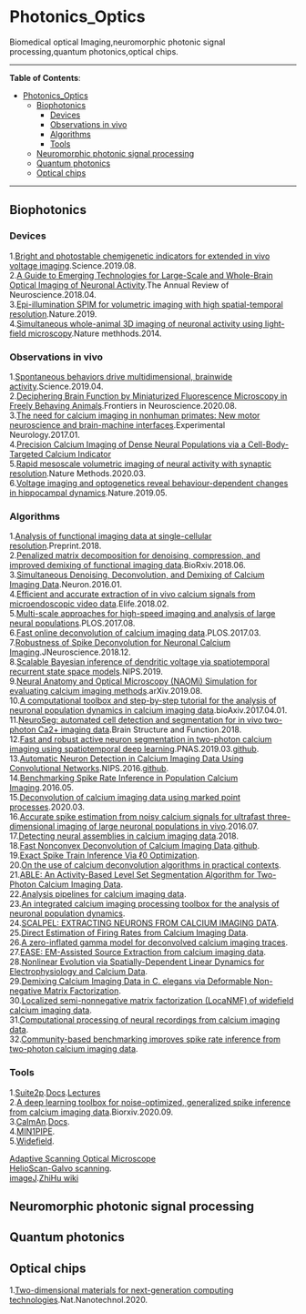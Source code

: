 # Photonics_Optics
Biomedical optical Imaging,neuromorphic photonic signal processing,quantum photonics,optical chips.

*****************

**Table of Contents**:

- [Photonics_Optics](#Photonics_Optics)
  - [Biophotonics](#Biophotonics)
    - [Devices](#Devices)
    - [Observations in vivo](#observations-in-vivo)
    - [Algorithms](#algorithms)
    - [Tools](#tools)
  - [Neuromorphic photonic signal processing](#neuromorphic-photonic-signal-processing)
  - [Quantum photonics](#quantum-photonics)
  - [Optical chips](#optical-chips)
*****************


## Biophotonics
### Devices
1.[Bright and photostable chemigenetic indicators for extended in vivo voltage imaging](https://science.sciencemag.org/content/365/6454/699).Science.2019.08.<br>
2.[A Guide to Emerging Technologies for Large-Scale and Whole-Brain Optical Imaging of Neuronal Activity](https://sci-hub.tw/10.1146/annurev-neuro-072116-031458).The Annual Review of Neuroscience.2018.04.<br>
3.[Epi-illumination SPIM for volumetric imaging with high spatial-temporal resolution](https://www.nature.com/articles/s41592-019-0401-3).Nature.2019.<br>
4.[Simultaneous whole-animal 3D imaging of neuronal activity using light-field microscopy](https://www.nature.com/articles/nmeth.2964).Nature methhods.2014.<br>
### Observations in vivo
1.[Spontaneous behaviors drive multidimensional, brainwide activity](https://science.sciencemag.org/content/364/6437/eaav7893.full).Science.2019.04.<br>
2.[Deciphering Brain Function by Miniaturized Fluorescence Microscopy in Freely Behaving Animals](https://www.frontiersin.org/articles/10.3389/fnins.2020.00819/full).Frontiers in Neuroscience.2020.08.<br>
3.[The need for calcium imaging in nonhuman primates: New motor neuroscience and brain-machine interfaces](https://www.sciencedirect.com/science/article/pii/S0014488616302333).Experimental Neurology.2017.01.<br>
4.[Precision Calcium Imaging of Dense Neural Populations via a Cell-Body-Targeted Calcium Indicator](https://www.sciencedirect.com/science/article/pii/S0896627320303986?via%3Dihub)<br>
5.[Rapid mesoscale volumetric imaging of neural activity with synaptic resolution](https://www.nature.com/articles/s41592-020-0760-9).Nature Methods.2020.03.<br>
6.[Voltage imaging and optogenetics reveal behaviour-dependent changes in hippocampal dynamics](https://www.nature.com/articles/s41586-019-1166-7).Nature.2019.05.<br>
### Algorithms
1.[Analysis of functional imaging data at single-cellular resolution](http://www.stat.columbia.edu/~liam/research/pubs/eftychios-chapter.pdf).Preprint.2018.<br>
2.[Penalized matrix decomposition for denoising, compression, and improved demixing of functional imaging data](https://www.biorxiv.org/content/10.1101/334706v3).BioRxiv.2018.06.<br>
3.[Simultaneous Denoising, Deconvolution, and Demixing of Calcium Imaging Data](https://www.cell.com/neuron/fulltext/S0896-6273(15)01084-3).Neuron.2016.01.<br>
4.[Efficient and accurate extraction of in vivo calcium signals from microendoscopic video data](https://elifesciences.org/articles/28728).Elife.2018.02.<br>
5.[Multi-scale approaches for high-speed imaging and analysis of large neural populations](https://journals.plos.org/ploscompbiol/article?id=10.1371/journal.pcbi.1005685).PLOS.2017.08.<br>
6.[Fast online deconvolution of calcium imaging data](https://journals.plos.org/ploscompbiol/article?id=10.1371/journal.pcbi.1005423).PLOS.2017.03.<br>
7.[Robustness of Spike Deconvolution for Neuronal Calcium Imaging](https://www.jneurosci.org/content/38/37/7976).JNeuroscience.2018.12.<br>
8.[Scalable Bayesian inference of dendritic voltage via spatiotemporal recurrent state space models](https://papers.nips.cc/paper/9206-scalable-bayesian-inference-of-dendritic-voltage-via-spatiotemporal-recurrent-state-space-models).NIPS.2019.<br>
9.[Neural Anatomy and Optical Microscopy (NAOMi) Simulation for evaluating calcium imaging methods](https://www.biorxiv.org/content/10.1101/726174v1).arXiv.2019.08.<br>
10.[A computational toolbox and step-by-step tutorial for the analysis of neuronal population dynamics in calcium imaging data](https://www.biorxiv.org/content/10.1101/103879v2).bioAxiv.2017.04.01.<br>
11.[NeuroSeg: automated cell detection and segmentation for in vivo two-photon Ca2+ imaging data](https://link.springer.com/article/10.1007/s00429-017-1545-5).Brain Structure and Function.2018.<br>
12.[Fast and robust active neuron segmentation in two-photon calcium imaging using spatiotemporal deep learning](https://www.pnas.org/content/116/17/8554#ref-28).PNAS.2019.03.[github](https://github.com/soltanianzadeh/STNeuroNet).<br>
13.[Automatic Neuron Detection in Calcium Imaging Data Using Convolutional Networks](https://papers.nips.cc/paper/6138-automatic-neuron-detection-in-calcium-imaging-data-using-convolutional-networks.pdf).NIPS.2016.[github](https://github.com/NoahApthorpe/ConvnetCellDetection).<br>
14.[Benchmarking Spike Rate Inference in Population Calcium Imaging](https://www.sciencedirect.com/science/article/pii/S0896627316300733).2016.05.<br>
15.[Deconvolution of calcium imaging data using marked point processes](https://journals.plos.org/ploscompbiol/article?id=10.1371/journal.pcbi.1007650).2020.03.<br>
16.[Accurate spike estimation from noisy calcium signals for ultrafast three-dimensional imaging of large neuronal populations in vivo](https://www.nature.com/articles/ncomms12190).2016.07.<br>
17.[Detecting neural assemblies in calcium imaging data](https://bmcbiol.biomedcentral.com/articles/10.1186/s12915-018-0606-4).2018.<br>
18.[Fast Nonconvex Deconvolution of Calcium Imaging Data](https://arxiv.org/abs/1802.07380).[github](https://github.com/jovo/oopsi).<br>
19.[Exact Spike Train Inference Via ℓ0 Optimization](https://arxiv.org/abs/1703.08644).<br>
20.[On the use of calcium deconvolution algorithms in practical contexts](https://www.biorxiv.org/content/10.1101/871137v1.full).<br>
21.[ABLE: An Activity-Based Level Set Segmentation Algorithm for Two-Photon Calcium Imaging Data](https://pubmed.ncbi.nlm.nih.gov/29085906/).<br>
22.[Analysis pipelines for calcium imaging data](https://www.sciencedirect.com/science/article/pii/S0959438818300941#bib0230).<br>
23.[An integrated calcium imaging processing toolbox for the analysis of neuronal population dynamics](https://journals.plos.org/ploscompbiol/article?id=10.1371/journal.pcbi.1005526#pcbi.1005526.s004).<br>
24.[SCALPEL: EXTRACTING NEURONS FROM CALCIUM IMAGING DATA](https://www.ncbi.nlm.nih.gov/pmc/articles/PMC6269150/pdf/nihms-997323.pdf).<br>
25.[Direct Estimation of Firing Rates from Calcium Imaging Data](https://arxiv.org/abs/1601.00364).<br>
26.[A zero-inflated gamma model for deconvolved calcium imaging traces](https://arxiv.org/abs/2006.03737).<br>
27.[EASE: EM-Assisted Source Extraction from calcium imaging data](https://www.biorxiv.org/content/10.1101/2020.03.25.007468v1.full).<br>
28.[Nonlinear Evolution via Spatially-Dependent Linear Dynamics for Electrophysiology and Calcium Data](https://nbdt.scholasticahq.com/article/13476-nonlinear-evolution-via-spatially-dependent-linear-dynamics-for-electrophysiology-and-calcium-data).<br>
29.[Demixing Calcium Imaging Data in C. elegans via Deformable Non-negative Matrix Factorization](https://link.springer.com/chapter/10.1007/978-3-030-59722-1_2).<br>
30.[Localized semi-nonnegative matrix factorization (LocaNMF) of widefield calcium imaging data](https://journals.plos.org/ploscompbiol/article?rev=1&id=10.1371/journal.pcbi.1007791).<br>
31.[Computational processing of neural recordings from calcium imaging data](https://www.sciencedirect.com/science/article/pii/S0959438818300977).<br>
32.[Community-based benchmarking improves spike rate inference from two-photon calcium imaging data](https://journals.plos.org/ploscompbiol/article?rev=2&id=10.1371/journal.pcbi.1006157).<br>
### Tools
1.[Suite2p](https://github.com/MouseLand/suite2p).[Docs](https://suite2p.readthedocs.io/en/latest/index.html).[Lectures](https://www.youtube.com/watch?v=HpL5XNtC5wU&list=PLutb8FMs2QdNqL4h4NrNhSHgLGk4sXarb&index=1)<br>
2.[A deep learning toolbox for noise-optimized, generalized spike inference from calcium imaging data](https://www.biorxiv.org/content/10.1101/2020.08.31.272450v1).Biorxiv.2020.09.<br>
3.[CaImAn](https://github.com/flatironinstitute/CaImAn).[Docs](https://caiman.readthedocs.io/en/master/Overview.html).<br>
4.[MIN1PIPE](https://github.com/OtchyLab/MIN1PIPE).<br>
5.[Widefield](https://github.com/cortex-lab/widefield).<be>

[Adaptive Scanning Optical Microscope](https://www.thorlabs.com/images/Catalog/V19_07_Micros_Img.pdf)<br>
[HelioScan-Galvo scanning](http://helioscan.github.io/HelioScan/).<br>
[imageJ](https://imagej.nih.gov/ij/index.html).[ZhiHu wiki](https://zhuanlan.zhihu.com/c_1069243926476673024)<br>
## Neuromorphic photonic signal processing

## Quantum photonics

## Optical chips
1.[Two-dimensional materials for next-generation computing technologies](https://www.nature.com/articles/s41565-020-0724-3).Nat.Nanotechnol.2020.<br>
